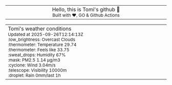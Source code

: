 
<div align="center">
<table>
<tbody>
<td align="center">
<img width="2000" height="0"><br>
Hello, this is Tomi's github 👋<br>
<sup>Built with ❤️, GO & Github Actions</sup><br>
<img width="2000" height="0">
</td>
</tbody>
</table>
</div>
<table>
<tbody>
<td align="left">
<img width="2000" height="0"><br>
Tomi's weather conditions<br>
<sup>Updated at 2025-09-26T12:14:13Z</sup><br>
<sup>:low_brightness: Overcast Clouds</sup><br>
<sup>:thermometer: Temperature 29.74 </sup><br>
<sup>:thermometer: Feels like 33.75</sup><br>
<sup>:sweat_drops: Humidity 67%</sup><br>
<sup>:mask: PM2.5 1.14 μg/m3</sup><br>
<sup>:cyclone: Wind 3.04m/s </sup><br>
<sup>:telescope: Visibility 10000m </sup><br>
<sup>:droplet: Rain 0mm/last 1h </sup><br>
<img width="2000" height="0">
</td>
<td align="left">
<img width="2000" height="0"><br>
<br>
<img width="2000" height="0">
</td>
</tbody>
</table>
</div>
    